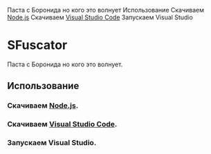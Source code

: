 
Паста с Боронида но кого это волнует
Использование
Скачиваем [Node.js](https://nodejs.org/en/download/)
Скачиваем [Visual Studio Code](https://code.visualstudio.com/?wt.mc_id=vscom_downloads)
Запускаем Visual Studio
# SFuscator

Паста с Боронида но кого это волнует.

## Использование

### Скачиваем [Node.js](https://nodejs.org/en/download/).
### Скачиваем [Visual Studio Code](https://code.visualstudio.com/?wt.mc_id=vscom_downloads).
### Запускаем Visual Studio.

